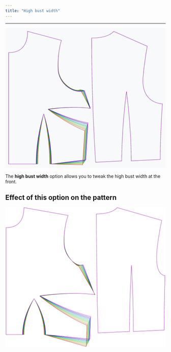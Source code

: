 ```yaml
---
title: "High bust width"
---
```


***

![The effect of the high bust width option on the pattern](sample.png)

The **high bust width** option allows you to tweak the high bust width at the front.

## Effect of this option on the pattern

![This image shows the effect of this option by superimposing several variants that have a different value for this option](bella_highbustwidth_sample.svg "Effect of this option on the pattern")
